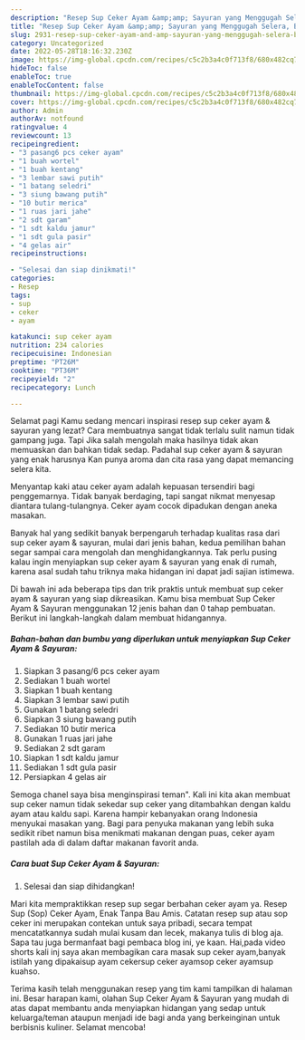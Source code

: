 ```yaml
---
description: "Resep Sup Ceker Ayam &amp;amp; Sayuran yang Menggugah Selera, Buat Buka Puasa Menggugah Selera"
title: "Resep Sup Ceker Ayam &amp;amp; Sayuran yang Menggugah Selera, Buat Buka Puasa Menggugah Selera"
slug: 2931-resep-sup-ceker-ayam-and-amp-sayuran-yang-menggugah-selera-buat-buka-puasa-menggugah-selera
category: Uncategorized
date: 2022-05-28T18:16:32.230Z
image: https://img-global.cpcdn.com/recipes/c5c2b3a4c0f713f8/680x482cq70/sup-ceker-ayam-sayuran-foto-resep-utama.jpg
hideToc: false
enableToc: true
enableTocContent: false
thumbnail: https://img-global.cpcdn.com/recipes/c5c2b3a4c0f713f8/680x482cq70/sup-ceker-ayam-sayuran-foto-resep-utama.jpg
cover: https://img-global.cpcdn.com/recipes/c5c2b3a4c0f713f8/680x482cq70/sup-ceker-ayam-sayuran-foto-resep-utama.jpg
author: Admin
authorAv: notfound
ratingvalue: 4
reviewcount: 13
recipeingredient:
- "3 pasang6 pcs ceker ayam"
- "1 buah wortel"
- "1 buah kentang"
- "3 lembar sawi putih"
- "1 batang seledri"
- "3 siung bawang putih"
- "10 butir merica"
- "1 ruas jari jahe"
- "2 sdt garam"
- "1 sdt kaldu jamur"
- "1 sdt gula pasir"
- "4 gelas air"
recipeinstructions:

- "Selesai dan siap dinikmati!"
categories:
- Resep
tags:
- sup
- ceker
- ayam

katakunci: sup ceker ayam 
nutrition: 234 calories
recipecuisine: Indonesian
preptime: "PT26M"
cooktime: "PT36M"
recipeyield: "2"
recipecategory: Lunch

---
```



Selamat pagi Kamu sedang mencari inspirasi resep sup ceker ayam &amp; sayuran yang lezat? Cara membuatnya sangat tidak terlalu sulit namun tidak gampang juga. Tapi Jika salah mengolah maka hasilnya tidak akan memuaskan dan bahkan tidak sedap. Padahal sup ceker ayam &amp; sayuran yang enak harusnya Kan punya aroma dan cita rasa yang dapat memancing selera kita.


Menyantap kaki atau ceker ayam adalah kepuasan tersendiri bagi penggemarnya. Tidak banyak berdaging, tapi sangat nikmat menyesap diantara tulang-tulangnya. Ceker ayam cocok dipadukan dengan aneka masakan.

Banyak hal yang sedikit banyak berpengaruh terhadap kualitas rasa dari sup ceker ayam &amp; sayuran, mulai dari jenis bahan, kedua pemilihan bahan segar sampai cara mengolah dan menghidangkannya. Tak perlu pusing kalau ingin menyiapkan sup ceker ayam &amp; sayuran yang enak di rumah, karena asal sudah tahu triknya maka hidangan ini dapat jadi sajian istimewa.


Di bawah ini ada beberapa tips dan trik praktis untuk membuat sup ceker ayam &amp; sayuran yang siap dikreasikan. Kamu bisa membuat Sup Ceker Ayam &amp; Sayuran menggunakan 12 jenis bahan dan 0 tahap pembuatan. Berikut ini langkah-langkah dalam membuat hidangannya.

<!--inarticleads1-->

##### Bahan-bahan dan bumbu yang diperlukan untuk menyiapkan Sup Ceker Ayam &amp; Sayuran:

1. Siapkan 3 pasang/6 pcs ceker ayam
1. Sediakan 1 buah wortel
1. Siapkan 1 buah kentang
1. Siapkan 3 lembar sawi putih
1. Gunakan 1 batang seledri
1. Siapkan 3 siung bawang putih
1. Sediakan 10 butir merica
1. Gunakan 1 ruas jari jahe
1. Sediakan 2 sdt garam
1. Siapkan 1 sdt kaldu jamur
1. Sediakan 1 sdt gula pasir
1. Persiapkan 4 gelas air


Semoga chanel saya bisa menginspirasi teman&#34;. Kali ini kita akan membuat sup ceker namun tidak sekedar sup ceker yang ditambahkan dengan kaldu ayam atau kaldu sapi. Karena hampir kebanyakan orang Indonesia menyukai masakan yang. Bagi para penyuka makanan yang lebih suka sedikit ribet namun bisa menikmati makanan dengan puas, ceker ayam pastilah ada di dalam daftar makanan favorit anda. 

<!--inarticleads2-->

##### Cara buat Sup Ceker Ayam &amp; Sayuran:


1. Selesai dan siap dihidangkan!

Mari kita mempraktikkan resep sup segar berbahan ceker ayam ya. Resep Sup (Sop) Ceker Ayam, Enak Tanpa Bau Amis. Catatan resep sup atau sop ceker ini merupakan contekan untuk saya pribadi, secara tempat mencatatkannya sudah mulai kusam dan lecek, makanya tulis di blog aja. Sapa tau juga bermanfaat bagi pembaca blog ini, ye kaan. Hai,pada video shorts kali inj saya akan membagikan cara masak sup ceker ayam,banyak istilah yang dipakaisup ayam cekersup ceker ayamsop ceker ayamsup kuahso. 

Terima kasih telah menggunakan resep yang tim kami tampilkan di halaman ini. Besar harapan kami, olahan Sup Ceker Ayam &amp; Sayuran yang mudah di atas dapat membantu anda menyiapkan hidangan yang sedap untuk keluarga/teman ataupun menjadi ide bagi anda yang berkeinginan untuk berbisnis kuliner. Selamat mencoba!

